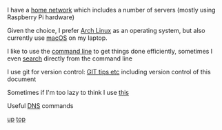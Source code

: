 I have a [home network](./trigfa.md) which includes a number of servers (mostly using Raspberry Pi hardware)

Given the choice, I prefer [Arch Linux](../arch_linux/README.md) as an operating system, but also currently use [macOS](../macos/README.md) on my laptop.

I like to use the [command line](https://jeroenjanssens.com/dsatcl/) to get things done efficiently, sometimes I even [search](https://wiki.archlinux.org/title/Surfraw) directly from the command line

I use git for version control: [GIT tips etc](./GIT.md) including version control of this document

Sometimes if I'm too lazy to think I use [this](https://chat.openai.com)

Useful [DNS](./DNS_cheatsheet.md) commands

[up](README.md)
[top](../README.md)
